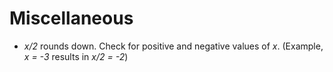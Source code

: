 # Miscellaneous

- _x/2_ rounds down. Check for positive and negative values of _x_. (Example, _x = -3_ results in _x/2 = -2_)
